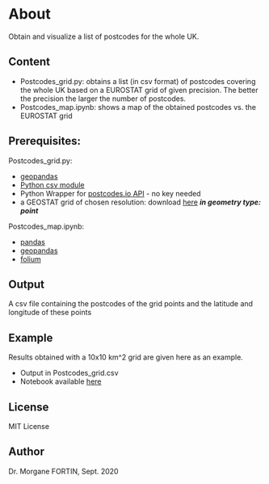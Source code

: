 # About
Obtain and visualize a list of postcodes for the whole UK.

## Content
* Postcodes_grid.py: obtains a list (in csv format) of postcodes covering the whole UK based on a EUROSTAT grid of given precision. The better the precision the larger the number of postcodes.
* Postcodes_map.ipynb: shows a map of the obtained postcodes vs. the EUROSTAT grid

## Prerequisites:
Postcodes_grid.py:
* [geopandas](https://geopandas.org/)
* [Python csv module](https://docs.python.org/3/library/csv.html)
* Python Wrapper for [postcodes.io API](https://pypi.org/project/postcodes-io-api/) - no key needed
* a GEOSTAT grid of chosen resolution: download [here](https://ec.europa.eu/eurostat/web/gisco/geodata/reference-data/grids) ***in geometry type: point***

Postcodes_map.ipynb:
* [pandas](https://pandas.pydata.org/)
* [geopandas](https://geopandas.org/)
* [folium](https://python-visualization.github.io/folium/)

## Output
A csv file containing the postcodes of the grid points and the latitude and longitude of these points

## Example
Results obtained with a 10x10 km^2 grid are given here as an example.
* Output in Postcodes_grid.csv
* Notebook available [here](https://nbviewer.jupyter.org/github/ganetin/UK_postcodes/blob/master/Postcodes_map.ipynb)

## License
MIT License

## Author
Dr. Morgane FORTIN, Sept. 2020
